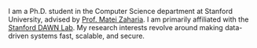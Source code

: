 I am a Ph.D. student in the Computer Science department at Stanford
University, advised by [Prof. Matei Zaharia](https://cs.stanford.edu/~matei/).
I am primarily affiliated with the [Stanford DAWN Lab](https://dawn.cs.stanford.edu). My research interests revolve around
making data-driven systems fast, scalable, and secure. 
